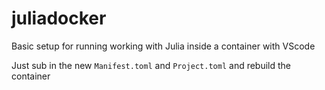# juliadocker
Basic setup for running working with Julia inside a container with VScode

Just sub in the new `Manifest.toml` and `Project.toml` and rebuild the container
